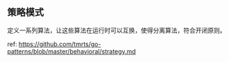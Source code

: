 ## 策略模式

定义一系列算法，让这些算法在运行时可以互换，使得分离算法，符合开闭原则。

ref: https://github.com/tmrts/go-patterns/blob/master/behavioral/strategy.md

